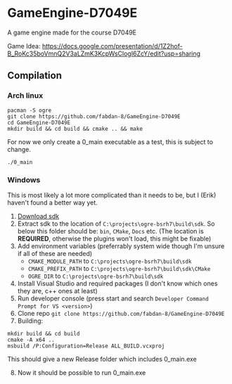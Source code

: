 # GameEngine-D7049E

A game engine made for the course D7049E

Game Idea: https://docs.google.com/presentation/d/1Z2hof-B_RoKc35boVmnQ2V3aLZmK3KcpWsClogI6ZcY/edit?usp=sharing

## Compilation
### Arch linux
```
pacman -S ogre
git clone https://github.com/fabdan-8/GameEngine-D7049E
cd GameEngine-D7049E
mkdir build && cd build && cmake .. && make
```
For now we only create a 0_main executable as a test, this is subject to change.
```
./0_main
```

### Windows
This is most likely a lot more complicated than it needs to be, but I (Erik) haven't found a better way yet.
1. [Download sdk](https://dl.cloudsmith.io/public/ogrecave/ogre/raw/versions/v13.6.4/ogre-sdk-v13.6.4-msvc141-x64.zip)
2. Extract sdk to the location of `C:\projects\ogre-bsrh7\build\sdk`. So below this folder should be: `bin`, `CMake`, `Docs` etc. (The location is **REQUIRED**, otherwise the plugins won't load, this might be fixable)
3. Add environment variables (preferrably system wide though I'm unsure if all of these are needed) 
   - `CMAKE_MODULE_PATH` to `C:\projects\ogre-bsrh7\build\sdk`
   - `CMAKE_PREFIX_PATH` to `C:\projects\ogre-bsrh7\build\sdk\CMake`
   - `OGRE_DIR` to `C:\projects\ogre-bsrh7\build\sdk`
4. Install Visual Studio and required packages (I don't know which ones they are, c++ ones at least)
5. Run developer console (press start and search `Developer Command Prompt for VS <version>`)
6. Clone repo `git clone https://github.com/fabdan-8/GameEngine-D7049E`
7. Building:
  ```
  mkdir build && cd build
  cmake -A x64 ..
  msbuild /P:Configuration=Release ALL_BUILD.vcxproj
  ```
  This should give a new Release folder which includes 0_main.exe
  
8. Now it should be possible to run 0_main.exe
